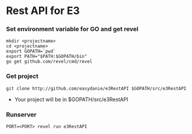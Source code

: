 # Rest API for E3

### Set environment variable for GO and get revel
    mkdir <projectname>
    cd <projectname>
    export GOPATH=`pwd`
    export PATH="$PATH:$GOPATH/bin"
    go get github.com/revel/cmd/revel

### Get project
    git clone http://github.com/easydanie/e3RestAPI $GOPATH/src/e3RestAPI
  - Your project will be in $GOPATH/src/e3RestAPI

### Runserver
    PORT=<PORT> revel run e3RestAPI
